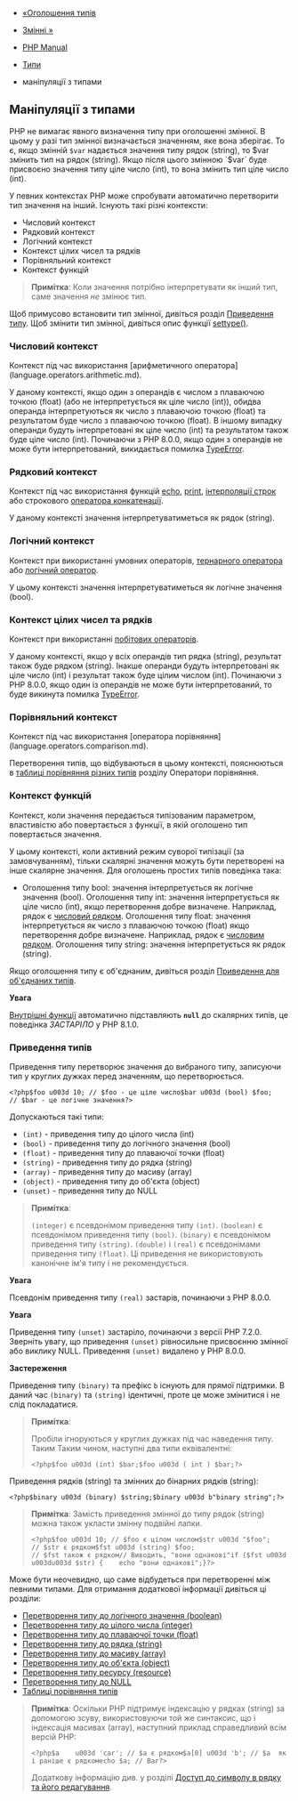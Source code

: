 - [«Оголошення типів](language.types.declarations.md)
- [Змінні »](language.variables.md)

- [PHP Manual](index.md)
- [Типи](language.types.md)
- маніпуляції з типами

## Маніпуляції з типами

PHP не вимагає явного визначення типу при оголошенні змінної. В цьому
у разі тип змінної визначається значенням, яке вона зберігає. То
є, якщо змінній `$var` надається значення типу рядок
(string), то $var змінить тип на рядок (string). Якщо після цього
змінною `$var` буде присвоєно значення типу ціле число (int), то
вона змінить тип ціле число (int).

У певних контекстах PHP може спробувати автоматично
перетворити тип значення на інший. Існують такі різні
контексти:

- Числовий контекст
- Рядковий контекст
- Логічний контекст
- Контекст цілих чисел та рядків
- Порівняльний контекст
- Контекст функцій

> **Примітка**: Коли значення потрібно інтерпретувати як інший тип,
> саме значення *не* змінює тип.

Щоб примусово встановити тип змінної, дивіться розділ
[Приведення
типу](language.types.type-juggling.md#language.types.typecasting).
Щоб змінити тип змінної, дивіться опис функції
[settype()](function.settype.md).

### Числовий контекст

Контекст під час використання [арифметичного
оператора] (language.operators.arithmetic.md).

У даному контексті, якщо один з операндів є числом з плаваючою
точкою (float) (або не інтерпретується як ціле число (int)), обидва
операнда інтерпретуються як число з плаваючою точкою (float) та
результатом буде число з плаваючою точкою (float). В іншому випадку
операнди будуть інтерпретовані як ціле число (int) та результатом
також буде ціле число (int). Починаючи з PHP 8.0.0, якщо один з
операндів не може бути інтерпретований, викидається помилка
[TypeError](class.typeerror.md).

### Рядковий контекст

Контекст під час використання функцій [echo](function.echo.md),
[print](function.print.md), [інтерполяції
строк](language.types.string.md#language.types.string.parsing) або
строкового [оператора конкатенації](language.operators.string.md).

У даному контексті значення інтерпретуватиметься як рядок
(string).

### Логічний контекст

Контекст при використанні умовних операторів, [тернарного
оператора](language.operators.comparison.md#language.operators.comparison.ternary)
або [логічний оператор](language.operators.logical.md).

У цьому контексті значення інтерпретуватиметься як логічне
значення (bool).

### Контекст цілих чисел та рядків

Контекст при використанні [побітових
операторів](language.operators.bitwise.md).

У даному контексті, якщо у всіх операндів тип рядка (string), результат
також буде рядком (string). Інакше операнди будуть
інтерпретовані як ціле число (int) і результат також буде цілим
числом (int). Починаючи з PHP 8.0.0, якщо один із операндів не може бути
інтерпретований, то буде викинута помилка
[TypeError](class.typeerror.md).

### Порівняльний контекст

Контекст під час використання [оператора
порівняння] (language.operators.comparison.md).

Перетворення типів, що відбуваються в цьому контексті, пояснюються в
[таблиці порівняння різних
типів](language.operators.comparison.md#language.operators.comparison.types)
розділу Оператори порівняння.

### Контекст функцій

Контекст, коли значення передається типізованим параметром, властивістю
або повертається з функції, в якій оголошено тип повертається
значення.

У цьому контексті, коли активний режим суворої типізації (за замовчуванням),
тільки скалярні значення можуть бути перетворені на інше скалярне
значення. Для оголошень простих типів поведінка така:

- Оголошення типу bool: значення інтерпретується як логічне
значення (bool). Оголошення типу int: значення інтерпретується як
ціле число (int), якщо перетворення добре визначене. Наприклад,
рядок є [числовий
рядком](language.types.numeric-strings.md). Оголошення типу
float: значення інтерпретується як число з плаваючою точкою
(float) якщо перетворення добре визначене. Наприклад, рядок
є [числовим рядком](language.types.numeric-strings.md).
Оголошення типу string: значення інтерпретується як рядок
(string).

Якщо оголошення типу є об'єднаним, дивіться розділ [Приведення
для об'єднаних
типів](language.types.declarations.md#language.types.declarations.union.coercive).

**Увага**

[Внутрішні функції](functions.internal.md) автоматично підставляють
**`null`** до скалярних типів, це поведінка *ЗАСТАРІЛО* у PHP 8.1.0.

### Приведення типів

Приведення типу перетворює значення до вибраного типу, записуючи тип у
круглих дужках перед значенням, що перетворюється.

`<?php$foo u003d 10; // $foo - це ціле число$bar u003d (bool) $foo; // $bar - це логічне значення?> `

Допускаються такі типи:

- `(int)` - приведення типу до цілого числа (int)
- `(bool)` - приведення типу до логічного значення (bool)
- `(float)` - приведення типу до плаваючої точки (float)
- `(string)` - приведення типу до рядка (string)
- `(array)` - приведення типу до масиву (array)
- `(object)` - приведення типу до об'єкта (object)
- `(unset)` - приведення типу до NULL

> **Примітка**:
>
> `(integer)` є псевдонімом приведення типу `(int)`. `(boolean)`
> є псевдонімом приведення типу `(bool)`. `(binary)` є
> псевдонімом приведення типу `(string)`. `(double)` і `(real)` є
> псевдонімами приведення типу `(float)`. Ці приведення не використовують
> канонічне ім'я типу і не рекомендується.

**Увага**

Псевдонім приведення типу `(real)` застарів, починаючи з PHP 8.0.0.

**Увага**

Приведення типу `(unset)` застаріло, починаючи з версії PHP 7.2.0. Зверніть
увагу, що приведення `(unset)` рівносильне присвоєнню змінної або
виклику NULL. Приведення `(unset)` видалено у PHP 8.0.0.

**Застереження**

Приведення типу `(binary)` та префікс `b` існують для прямої
підтримки. В даний час `(binary)` та `(string)` ідентичні, проте
це може змінитися і не слід покладатися.

> **Примітка**:
>
> Пробіли ігноруються у круглих дужках під час наведення типу. Таким
> Таким чином, наступні два типи еквівалентні:
>
> ` <?php$foo u003d (int) $bar;$foo u003d ( int ) $bar;?> `

Приведення рядків (string) та змінних до бінарних рядків (string):

` <?php$binary u003d (binary) $string;$binary u003d b"binary string";?> `

> **Примітка**: Замість приведення змінної до типу рядок (string)
> можна також укласти змінну подвійні лапки.
>
> `<?php$foo u003d 10; // $foo є цілом числом$str u003d "$foo"; // $str є рядком$fst u003d (string) $foo; // $fst також є рядком// Виводить, "вони однакові"if ($fst u003du003du003d $str) {    echo "вони однакові";}?> `

Може бути неочевидно, що саме відбудеться при перетворенні між
певними типами. Для отримання додаткової інформації дивіться
ці розділи:

- [Перетворення типу до логічного значення
(boolean)](language.types.boolean.md#language.types.boolean.casting)
- [Перетворення типу до цілого числа
(integer)](language.types.integer.md#language.types.integer.casting)
- [Перетворення типу до плаваючої точки
(float)](language.types.float.md#language.types.float.casting)
- [Перетворення типу до рядка
(string)](language.types.string.md#language.types.string.casting)
- [Перетворення типу до масиву
(array)](language.types.array.md#language.types.array.casting)
- [Перетворення типу до об'єкта
(object)](language.types.object.md#language.types.object.casting)
- [Перетворення типу ресурсу
(resource)](language.types.resource.md#language.types.resource.casting)
- [Перетворення типу до
NULL](language.types.null.md#language.types.null.casting)
- [Таблиці порівняння типів](types.comparisons.md)

> **Примітка**: Оскільки PHP підтримує індексацію у рядках
> (string) за допомогою зсуву, використовуючи той же синтаксис, що і
> індексація масивах (array), наступний приклад справедливий всім
> версій PHP:
>
> ` <?php$a    u003d 'car'; // $a є рядком$a[0] u003d 'b'; // $a  як і раніше є рядкомecho $a; // Bar?> `
>
> Додаткову інформацію див. у розділі [Доступ до символу в
> рядку та його
> редагування](language.types.string.md#language.types.string.substr).
